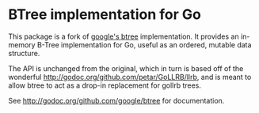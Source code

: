 # BTree implementation for Go

This package is a fork of [google's btree](https://github.com/google/btree) implementation. 
It provides an in-memory B-Tree implementation for Go, useful as an ordered, mutable data structure.

The API is unchanged from the original, which in turn is based off of the wonderful
http://godoc.org/github.com/petar/GoLLRB/llrb, and is meant to allow btree to
act as a drop-in replacement for gollrb trees.

See http://godoc.org/github.com/google/btree for documentation.
